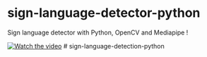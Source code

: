 # sign-language-detector-python

Sign language detector with Python, OpenCV and Mediapipe !

[![Watch the video](https://img.youtube.com/vi/MJCSjXepaAM/0.jpg)](https://www.youtube.com/watch?v=MJCSjXepaAM)
#   s i g n - l a n g u a g e - d e t e c t i o n - p y t h o n  
 